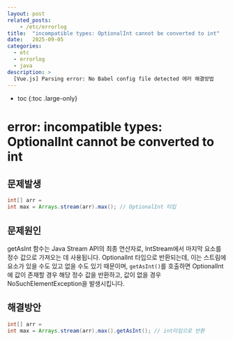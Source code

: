 ```yaml
---
layout: post
related_posts:
    - /etc/errorlog
title:  "incompatible types: OptionalInt cannot be converted to int"
date:   2025-09-05
categories:
  - etc
  - errorlog
  - java
description: >
  [Vue.js] Parsing error: No Babel config file detected 에러 해결방법
---
```

* toc
{:toc .large-only}
# error: incompatible types: OptionalInt cannot be converted to int

## 문제발생 
```java
int[] arr = 
int max = Arrays.stream(arr).max(); // OptionalInt 타입
```

## 문제원인
getAsInt 함수는 Java Stream API의 최종 연산자로, IntStream에서 마지막 요소를 정수 값으로 가져오는 데 사용됩니다. OptionalInt 타입으로 반환되는데, 이는 스트림에 요소가 있을 수도 있고 없을 수도 있기 때문이며, `getAsInt()`를 호출하면 OptionalInt에 값이 존재할 경우 해당 정수 값을 반환하고, 값이 없을 경우 NoSuchElementException을 발생시킵니다. 

## 해결방안
```java
int[] arr = 
int max = Arrays.stream(arr).max().getAsInt(); // int타입으로 반환
```
